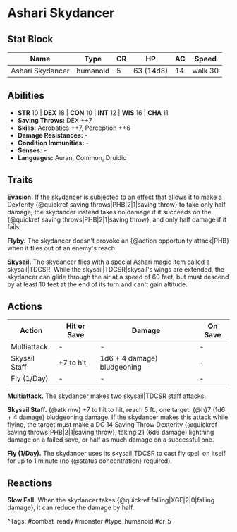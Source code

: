 # Ashari Skydancer

## Stat Block

| Name | Type | CR | HP | AC | Speed |
|------|------|----|----|----|-------|
| Ashari Skydancer | humanoid | 5 | 63 (14d8) | 14 | walk 30 |

## Abilities

- **STR** 10 | **DEX** 18 | **CON** 10 | **INT** 12 | **WIS** 16 | **CHA** 11
- **Saving Throws:** DEX ++7  
- **Skills:** Acrobatics ++7, Perception ++6  
- **Damage Resistances:** -  
- **Condition Immunities:** -  
- **Senses:** -  
- **Languages:** Auran, Common, Druidic

## Traits

**Evasion.** If the skydancer is subjected to an effect that allows it to make a Dexterity {@quickref saving throws|PHB|2|1|saving throw} to take only half damage, the skydancer instead takes no damage if it succeeds on the {@quickref saving throws|PHB|2|1|saving throw}, and only half damage if it fails.

**Flyby.** The skydancer doesn't provoke an {@action opportunity attack|PHB} when it flies out of an enemy's reach.

**Skysail.** The skydancer flies with a special Ashari magic item called a skysail|TDCSR. While the skysail|TDCSR|skysail's wings are extended, the skydancer can glide through the air at a speed of 60 feet, but must descend by at least 10 feet at the end of its turn and can't gain altitude.


## Actions

| Action | Hit or Save | Damage | On Save |
|--------|--------------|--------|----------|
| Multiattack | - | - | - |
| Skysail Staff | +7 to hit | 1d6 + 4 damage) bludgeoning | - |
| Fly (1/Day) | - | - | - |

**Multiattack.** The skydancer makes two skysail|TDCSR staff attacks.

**Skysail Staff.** {@atk mw} +7 to hit to hit, reach 5 ft., one target. {@h}7 (1d6 + 4 damage) bludgeoning damage. If the skydancer makes this attack while flying, the target must make a DC 14 Saving Throw Dexterity {@quickref saving throws|PHB|2|1|saving throw}, taking 21 (6d6 damage) lightning damage on a failed save, or half as much damage on a successful one.

**Fly (1/Day).** The skydancer uses its skysail|TDCSR to cast fly spell on itself for up to 1 minute (no {@status concentration} required).

## Reactions

**Slow Fall.** When the skydancer takes {@quickref falling|XGE|2|0|falling damage}, it can reduce the damage by half.



^Tags: #combat_ready #monster #type_humanoid #cr_5